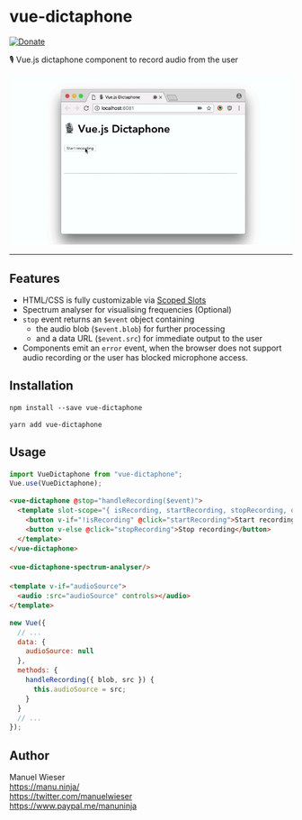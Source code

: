 # vue-dictaphone

[![Donate](https://img.shields.io/badge/Donate-PayPal-blue.svg)](https://www.paypal.me/manuninja)

🎙️ Vue.js dictaphone component to record audio from the user

![](dictaphone.gif)

---

## Features

* HTML/CSS is fully customizable via [Scoped Slots](https://vuejs.org/v2/guide/components-slots.html#Scoped-Slots)
* Spectrum analyser for visualising frequencies (Optional)
* `stop` event returns an `$event` object containing
  * the audio blob (`$event.blob`) for further processing 
  * and a data URL (`$event.src`) for immediate output to the user
* Components emit an `error` event, when the browser does not support audio recording or the user has blocked microphone access.

## Installation

```
npm install --save vue-dictaphone
```

```
yarn add vue-dictaphone
```

## Usage

```js
import VueDictaphone from "vue-dictaphone";
Vue.use(VueDictaphone);
```

```html
<vue-dictaphone @stop="handleRecording($event)">
  <template slot-scope="{ isRecording, startRecording, stopRecording, deleteRecording }">
    <button v-if="!isRecording" @click="startRecording">Start recording</button>
    <button v-else @click="stopRecording">Stop recording</button>
  </template>
</vue-dictaphone>

<vue-dictaphone-spectrum-analyser/>

<template v-if="audioSource">
  <audio :src="audioSource" controls></audio>
</template>
```

```js
new Vue({
  // ... 
  data: {
    audioSource: null
  },
  methods: {
    handleRecording({ blob, src }) {
      this.audioSource = src;
    }
  }
  // ... 
});
```

## Author

Manuel Wieser<br>
<https://manu.ninja/><br>
<https://twitter.com/manuelwieser><br>
<https://www.paypal.me/manuninja><br>
